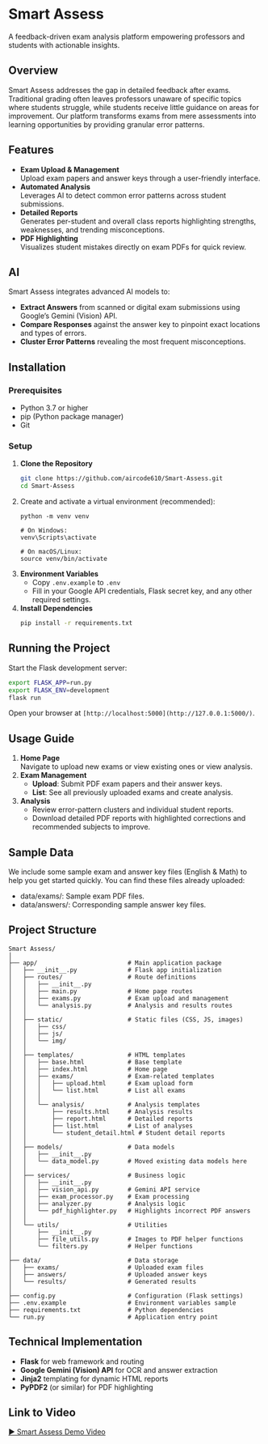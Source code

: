 # Smart Assess

A feedback-driven exam analysis platform empowering professors and students with actionable insights.

## Overview
Smart Assess addresses the gap in detailed feedback after exams. Traditional grading often leaves professors unaware of specific topics where students struggle, while students receive little guidance on areas for improvement. Our platform transforms exams from mere assessments into learning opportunities by providing granular error patterns.

## Features
- **Exam Upload & Management**  
  Upload exam papers and answer keys through a user-friendly interface.  
- **Automated Analysis**  
  Leverages AI to detect common error patterns across student submissions.  
- **Detailed Reports**  
  Generates per-student and overall class reports highlighting strengths, weaknesses, and trending misconceptions.  
- **PDF Highlighting**  
  Visualizes student mistakes directly on exam PDFs for quick review.

## AI
Smart Assess integrates advanced AI models to:
- **Extract Answers** from scanned or digital exam submissions using Google’s Gemini (Vision) API.  
- **Compare Responses** against the answer key to pinpoint exact locations and types of errors.  
- **Cluster Error Patterns** revealing the most frequent misconceptions.  

## Installation

### Prerequisites

- Python 3.7 or higher
- pip (Python package manager)
- Git

### Setup

1. **Clone the Repository**  
   ```bash
   git clone https://github.com/aircode610/Smart-Assess.git
   cd Smart-Assess
   ```
2. Create and activate a virtual environment (recommended):
   ```
   python -m venv venv
   
   # On Windows:
   venv\Scripts\activate
   
   # On macOS/Linux:
   source venv/bin/activate
   ```
3. **Environment Variables**  
   - Copy `.env.example` to `.env`  
   - Fill in your Google API credentials, Flask secret key, and any other required settings.
4. **Install Dependencies**  
   ```bash
   pip install -r requirements.txt
   ```

## Running the Project
Start the Flask development server:
```bash
export FLASK_APP=run.py
export FLASK_ENV=development
flask run
```
Open your browser at `[http://localhost:5000](http://127.0.0.1:5000/)`.

## Usage Guide
1. **Home Page**  
   Navigate to upload new exams or view existing ones or view analysis.  
2. **Exam Management**  
   - **Upload**: Submit PDF exam papers and their answer keys.  
   - **List**: See all previously uploaded exams and create analysis.  
3. **Analysis**  
   - Review error-pattern clusters and individual student reports.  
   - Download detailed PDF reports with highlighted corrections and recommended subjects to improve.  

## Sample Data
We include some sample exam and answer key files (English & Math) to help you get started quickly. You can find these files already uploaded:
- data/exams/: Sample exam PDF files.
- data/answers/: Corresponding sample answer key files.

## Project Structure
```
Smart Assess/
│
├── app/                         # Main application package
│   ├── __init__.py              # Flask app initialization
│   ├── routes/                  # Route definitions
│   │   ├── __init__.py
│   │   ├── main.py              # Home page routes
│   │   ├── exams.py             # Exam upload and management
│   │   └── analysis.py          # Analysis and results routes
│   │
│   ├── static/                  # Static files (CSS, JS, images)
│   │   ├── css/
│   │   ├── js/
│   │   └── img/
│   │
│   ├── templates/               # HTML templates
│   │   ├── base.html            # Base template
│   │   ├── index.html           # Home page
│   │   ├── exams/               # Exam-related templates
│   │   │   ├── upload.html      # Exam upload form
│   │   │   └── list.html        # List all exams
│   │   │   
│   │   └── analysis/            # Analysis templates
│   │       ├── results.html     # Analysis results
│   │       ├── report.html      # Detailed reports
│   │       ├── list.html        # List of analyses
│   │       └── student_detail.html # Student detail reports
│   │
│   ├── models/                  # Data models
│   │   ├── __init__.py
│   │   └── data_model.py        # Moved existing data models here
│   │
│   ├── services/                # Business logic
│   │   ├── __init__.py
│   │   ├── vision_api.py        # Gemini API service
│   │   ├── exam_processor.py    # Exam processing
│   │   ├── analyzer.py          # Analysis logic
│   │   └── pdf_highlighter.py   # Highlights incorrect PDF answers
│   │
│   └── utils/                   # Utilities
│       ├── __init__.py
│       ├── file_utils.py        # Images to PDF helper functions
│       └── filters.py           # Helper functions
│
├── data/                        # Data storage
│   ├── exams/                   # Uploaded exam files
│   ├── answers/                 # Uploaded answer keys
│   └── results/                 # Generated results
│
├── config.py                    # Configuration (Flask settings)
├── .env.example                 # Environment variables sample
├── requirements.txt             # Python dependencies
└── run.py                       # Application entry point
```

## Technical Implementation
- **Flask** for web framework and routing  
- **Google Gemini (Vision) API** for OCR and answer extraction  
- **Jinja2** templating for dynamic HTML reports  
- **PyPDF2** (or similar) for PDF highlighting  

## Link to Video
[▶️ Smart Assess Demo Video](https://youtu.be/your-demo-video-link)
